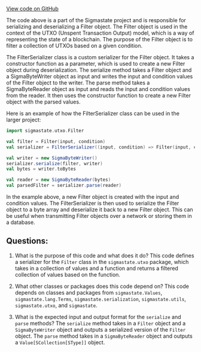 [View code on GitHub](sigmastate-interpreterhttps://github.com/ScorexFoundation/sigmastate-interpreter/interpreter/shared/src/main/scala/sigmastate/serialization/transformers/FilterSerializer.scala)

The code above is a part of the Sigmastate project and is responsible for serializing and deserializing a Filter object. The Filter object is used in the context of the UTXO (Unspent Transaction Output) model, which is a way of representing the state of a blockchain. The purpose of the Filter object is to filter a collection of UTXOs based on a given condition.

The FilterSerializer class is a custom serializer for the Filter object. It takes a constructor function as a parameter, which is used to create a new Filter object during deserialization. The serialize method takes a Filter object and a SigmaByteWriter object as input and writes the input and condition values of the Filter object to the writer. The parse method takes a SigmaByteReader object as input and reads the input and condition values from the reader. It then uses the constructor function to create a new Filter object with the parsed values.

Here is an example of how the FilterSerializer class can be used in the larger project:

```scala
import sigmastate.utxo.Filter

val filter = Filter(input, condition)
val serializer = FilterSerializer((input, condition) => Filter(input, condition))

val writer = new SigmaByteWriter()
serializer.serialize(filter, writer)
val bytes = writer.toBytes

val reader = new SigmaByteReader(bytes)
val parsedFilter = serializer.parse(reader)
```

In the example above, a new Filter object is created with the input and condition values. The FilterSerializer is then used to serialize the Filter object to a byte array and deserialize it back to a new Filter object. This can be useful when transmitting Filter objects over a network or storing them in a database.
## Questions: 
 1. What is the purpose of this code and what does it do?
   This code defines a serializer for the `Filter` class in the `sigmastate.utxo` package, which takes in a collection of values and a function and returns a filtered collection of values based on the function.

2. What other classes or packages does this code depend on?
   This code depends on classes and packages from `sigmastate.Values`, `sigmastate.lang.Terms`, `sigmastate.serialization`, `sigmastate.utils`, `sigmastate.utxo`, and `sigmastate`.

3. What is the expected input and output format for the `serialize` and `parse` methods?
   The `serialize` method takes in a `Filter` object and a `SigmaByteWriter` object and outputs a serialized version of the `Filter` object. The `parse` method takes in a `SigmaByteReader` object and outputs a `Value[SCollection[SType]]` object.